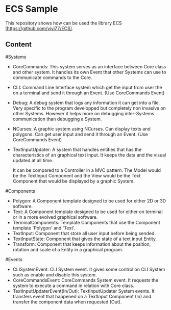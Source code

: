 # ECS Sample

This repository shows how can be used the library ECS
[https://github.com/vivi77/ECS].

## Content

#Systems

  * CoreCommands: This system serves as an interface between Core class and
    other system. It handles its own Event that other Systems can use to
    communicate commands to the Core.
  * CLI: Command Line Interface system which get the input from user the on a
    terminal and send it through an Event. (Use CoreCommands Event)
  * Debug: A debug system that logs any information it can get into a file.
    Very specific to the program developped but completely non invasive on other
    Systems. However it helps more on debugging inter-Systems communication than
    debugging a System.
  * NCurses: A graphic system using NCurses. Can display texts and polygons. Can
    get user input and send it through an Event. (Use CoreCommands Event)
  * TextInputUpdater: A system that handles entities that has the
    characteristics of an graphical text input. It keeps the data and the
    visual updated at all time.

    It can be compared to a Controller in a MVC pattern. The Model would be the
    TextInput Component and the View would be the Text Component that would be
    displayed by a graphic System.

#Components

  * Polygon: A Component template designed to be used for either 2D or 3D
    software.
  * Text: A Component template designed to be used for either on terminal or in
    a more evolved graphical software.
  * TerminalComponents: Template Components that use the Component template
    'Polygon' and 'Text'.
  * TextInput: Component that store all user input before being sended.
  * TextInputState: Component that gives the state of a text input Entity.
  * Transform: Component that keeps information about the position, rotation and
    scale of a Entity in a graphical program.

#Events

  * CLISystemEvent: CLI System event. It gives some control on CLI System such
    as enable and disable this system.
  * CoreCommandsEvent: CoreCommands System event. It requests the system to
    execute a command in relation with Core class.
  * TextInputUpdaterEvent(In/Out): TextInputUpdater System events. It transfers
    event that happened on a TextInput Component (In) and transfer the component
    data when requested (Out).
